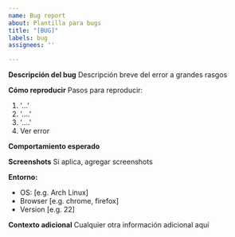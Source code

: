 ```yaml
---
name: Bug report
about: Plantilla para bugs
title: "[BUG]"
labels: bug
assignees: ''

---
```


**Descripción del bug**
Descripción breve del error a grandes rasgos

**Cómo reproducir**
Pasos para reproducir:
1. '...'
2. '....'
3. '....'
4. Ver error

**Comportamiento esperado**


**Screenshots**
Si aplica, agregar screenshots

**Entorno:**
 - OS: [e.g. Arch Linux]
 - Browser [e.g. chrome, firefox]
 - Version [e.g. 22]

**Contexto adicional**
Cualquier otra información adicional aquí
